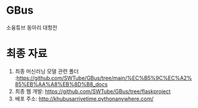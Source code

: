 # GBus
소융튜브 동아리 대항전

# 최종 자료
1) 최종 머신러닝 모델 관련 폴더 :https://github.com/SWTube/GBus/tree/main/%EC%B5%9C%EC%A2%85%EB%AA%A8%EB%8D%B8_docs
2) 최종 웹 개발: https://github.com/SWTube/GBus/tree/flaskproject
3) 배포 주소: http://khubusarrivetime.pythonanywhere.com/
